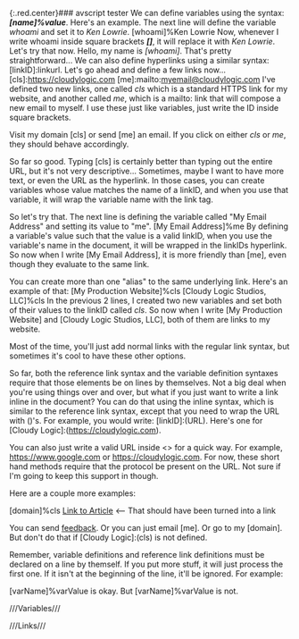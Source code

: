{:.red.center}### avscript tester
We can define variables using the syntax: ***[name]%value***. Here's an example. The next line will define the variable *whoami* and set it to *Ken Lowrie*.
[whoami]%Ken Lowrie
Now, whenever I write whoami inside square brackets ***[]***, it will replace it with *Ken Lowrie*. Let's try that now. Hello, my name is *[whoami]*. That's pretty straightforward...
We can also define hyperlinks using a similar syntax: [linkID]:linkurl. Let's go ahead and define a few links now...
[cls]:https://cloudylogic.com
[me]:mailto:myemail@cloudylogic.com
I've defined two new links, one called *cls* which is a standard HTTPS link for my website, and another called *me*, which is a mailto: link that will compose a new email to myself. I use these just like variables, just write the ID inside square brackets.

Visit my domain [cls] or send [me] an email. If you click on either *cls* or *me*, they should behave accordingly.

So far so good. Typing [cls] is certainly better than typing out the entire URL, but it's not very descriptive... Sometimes, maybe I want to have more text, or even the URL as the hyperlink. In those cases, you can create variables whose value matches the name of a linkID, and when you use that variable, it will wrap the variable name with the link tag.

So let's try that. The next line is defining the variable called "My Email Address" and setting its value to "me". 
[My Email Address]%me
By defining a variable's value such that the value is a valid linkID, when you use the variable's name in the document, it will be wrapped in the linkIDs hyperlink. So now when I write [My Email Address], it is more friendly than [me], even though they evaluate to the same link.

You can create more than one "alias" to the same underlying link. Here's an example of that:
[My Production Website]%cls
[Cloudy Logic Studios, LLC]%cls
In the previous 2 lines, I created two new variables and set both of their values to the linkID called *cls*. So now when I write [My Production Website] and [Cloudy Logic Studios, LLC], both of them are links to my website.

Most of the time, you'll just add normal links with the regular link syntax, but sometimes it's cool to have these other options.

So far, both the reference link syntax and the variable definition syntaxes require that those elements be on lines by themselves. Not a big deal when you're using things over and over, but what if you just want to write a link inline in the document? You can do that using the inline syntax, which is similar to the reference link syntax, except that you need to wrap the URL with ()'s. For example, you would write: &#91;linkID]:(URL). Here's one for [Cloudy Logic]:(https://cloudylogic.com). 

You can also just write a valid URL inside &lt;&gt; for a quick way. For example, <https://www.google.com> or <https://cloudylogic.com>. For now, these short hand methods require that the protocol be present on the URL. Not sure if I'm going to keep this support in though.

Here are a couple more examples:

[feedback]:mailto:email@yourdomain.com?subject=Your%20Film%20Title%20Feedback
[Link to Article]:https://wordpress.org/news/2018/05/the-month-in-wordpress-april-2018/
[Link to Article2]:https://domain.com/another_article_link
[domain]%cls
[Link to Article] <-- That should have been turned into a link

You can send [feedback]. Or you can just email [me]. Or go to my [domain]. But don't do that if [Cloudy Logic]:(cls) is not defined.

Remember, variable definitions and reference link definitions must be declared on a line by themself. If you put more stuff, it will just process the first one. If it isn't at the beginning of the line, it'll be ignored. For example:

[varName]%varValue is okay.
But [varName]%varValue is not.

///Variables///

///Links///
